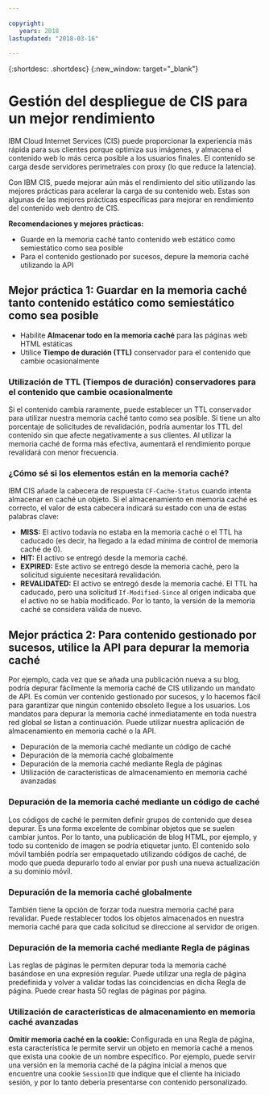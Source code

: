 ```yaml
---
  
copyright:
   years: 2018
lastupdated: "2018-03-16"
 
---
```


{:shortdesc: .shortdesc}
{:new_window: target="_blank"}


# Gestión del despliegue de CIS para un mejor rendimiento

IBM Cloud Internet Services (CIS) puede proporcionar la experiencia más rápida para sus clientes porque optimiza sus imágenes, y almacena el contenido web lo más cerca posible a los usuarios finales. El contenido se carga desde servidores perimetrales con proxy (lo que reduce la latencia).

Con IBM CIS, puede mejorar aún más el rendimiento del sitio utilizando las mejores prácticas para acelerar la carga de su contenido web. Estas son algunas de las mejores prácticas específicas para mejorar en rendimiento del contenido web dentro de CIS.

**Recomendaciones y mejores prácticas:**

 * Guarde en la memoria caché tanto contenido web estático como semiestático como sea posible
 * Para el contenido gestionado por sucesos, depure la memoria caché utilizando la API
 
## Mejor práctica 1: Guardar en la memoria caché tanto contenido estático como semiestático como sea posible

  * Habilite **Almacenar todo en la memoria caché** para las páginas web HTML estáticas
  * Utilice **Tiempo de duración (TTL)** conservador para el contenido que cambie ocasionalmente

### Utilización de TTL (Tiempos de duración) conservadores para el contenido que cambie ocasionalmente
Si el contenido cambia raramente, puede establecer un TTL conservador para utilizar nuestra memoria caché tanto como sea posible. Si tiene un alto porcentaje de solicitudes de revalidación, podría aumentar los TTL del contenido sin que afecte negativamente a sus clientes. Al utilizar la memoria caché de forma más efectiva, aumentará el rendimiento porque revalidará con menor frecuencia.

### ¿Cómo sé si los elementos están en la memoria caché?
IBM CIS añade la cabecera de respuesta `CF-Cache-Status` cuando intenta almacenar en caché un objeto. Si el almacenamiento en memoria caché es correcto, el valor de esta cabecera indicará su estado con una de estas palabras clave:

* **MISS:** El activo todavía no estaba en la memoria caché o el TTL ha caducado (es decir, ha llegado a la edad mínima de control de memoria caché de 0).
* **HIT:** El activo se entregó desde la memoria caché.
* **EXPIRED:** Este activo se entregó desde la memoria caché, pero la solicitud siguiente necesitará revalidación.
* **REVALIDATED:** El activo se entregó desde la memoria caché. El TTL ha caducado, pero una solicitud `If-Modified-Since` al origen indicaba que el activo no se había modificado. Por lo tanto, la versión de la memoria caché se considera válida de nuevo.

## Mejor práctica 2: Para contenido gestionado por sucesos, utilice la API para depurar la memoria caché
Por ejemplo, cada vez que se añada una publicación nueva a su blog, podría depurar fácilmente la memoria caché de CIS utilizando un mandato de API. Es común ver contenido gestionado por sucesos, y lo hacemos fácil para garantizar que ningún contenido obsoleto llegue a los usuarios. Los mandatos para depurar la memoria caché inmediatamente en toda nuestra red global se listan a continuación. Puede utilizar nuestra aplicación de almacenamiento en memoria caché o la API.

  * Depuración de la memoria caché mediante un código de caché
  * Depuración de la memoria caché globalmente
  * Depuración de la memoria caché mediante Regla de páginas
  * Utilización de características de almacenamiento en memoria caché avanzadas

### Depuración de la memoria caché mediante un código de caché
Los códigos de caché le permiten definir grupos de contenido que desea depurar. Es una forma excelente de combinar objetos que se suelen cambiar juntos. Por lo tanto, una publicación de blog HTML, por ejemplo, y todo su contenido de imagen se podría etiquetar junto. El contenido solo móvil también podría ser empaquetado utilizando códigos de caché, de modo que pueda depurarlo todo al enviar por push una nueva actualización a su dominio móvil.

### Depuración de la memoria caché globalmente
También tiene la opción de forzar toda nuestra memoria caché para revalidar. Puede restablecer todos los objetos almacenados en nuestra memoria caché para que cada solicitud se direccione al servidor de origen.

### Depuración de la memoria caché mediante Regla de páginas
Las reglas de páginas le permiten depurar toda la memoria caché basándose en una expresión regular. Puede utilizar una regla de página predefinida y volver a validar todas las coincidencias en dicha Regla de página. Puede crear hasta 50 reglas de páginas por página.

### Utilización de características de almacenamiento en memoria caché avanzadas

**Omitir memoria caché en la cookie:** Configurada en una Regla de página, esta característica le permite servir un objeto en memoria caché a menos que exista una cookie de un nombre específico. Por ejemplo, puede servir una versión en la memoria caché de la página inicial a menos que encuentre una cookie `SessionID` que indique que el cliente ha iniciado sesión, y por lo tanto debería presentarse con contenido personalizado.
